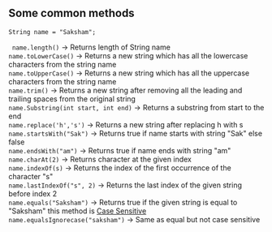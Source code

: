 ## Some common methods

`String name = "Saksham";`

` name.length()` -> Returns length of String name  
`name.toLowerCase()` -> Returns a new string which has all the lowercase characters from the string name  
`name.toUpperCase()` -> Returns a new string which has all the uppercase characters from the string name  
`name.trim()` -> Returns a new string after removing all the leading and trailing spaces from the original string  
`name.Substring(int start, int end)` -> Returns a substring from start to the end   
`name.replace('h','s')` -> Returns a new string after replacing h with s  
`name.startsWith("Sak")` -> Returns true if name starts with string "Sak" else false  
`name.endsWith("am")` -> Returns true if name ends with string "am"  
`name.charAt(2)` -> Returns character at the given index  
`name.indexOf(s)` -> Returns the index of the first occurrence of the character "s"  
`name.lastIndexOf("s", 2)` -> Returns the last index of the given string before index 2  
`name.equals("Saksham")` -> Returns true if the given string is equal to "Saksham" this method is <u>Case Sensitive</u>   
`name.equalsIgnorecase("saksham")` -> Same as equal but not case sensitive